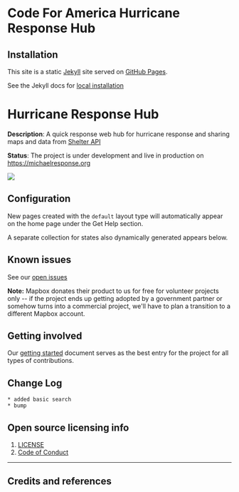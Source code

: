 # Code For America Hurricane Response Hub

## Installation

This site is a static [Jekyll](https://jekyllrb.com/) site served on [GitHub Pages](https://pages.github.com/).

See the Jekyll docs for [local installation](https://jekyllrb.com/docs/installation/)

# Hurricane Response Hub

**Description**:  A quick response web hub for hurricane response and sharing maps and data from [Shelter API](https://github.com/hurricane-response/florence-api)


**Status**: The project is under development and live in production on https://michaelresponse.org


![](https://raw.githubusercontent.com/hurricane-response/florence_website/master/screenshot.png)

## Configuration

New pages created with the `default` layout type will automatically appear on the home page under the Get Help section.

A separate collection for states also dynamically generated appears below.



## Known issues

See our [open issues](https://github.com/hurricane-response/michael_website/issues)

**Note:** Mapbox donates their product to us for free for volunteer projects only -- if the project ends up getting adopted by a government partner or somehow turns into a commercial project, we'll have to plan a transition to a different Mapbox account.

## Getting involved

Our [getting started](https://bit.ly/2N6YVYD) document serves as the best entry for the project for all types of contributions.

## Change Log

    * added basic search
    * bump

## Open source licensing info
1. [LICENSE](LICENSE)
2. [Code of Conduct](Code_of_Conduct.md)


----

## Credits and references

